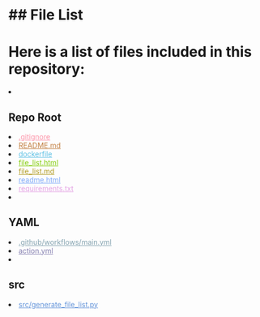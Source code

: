 # ## File List

# Here is a list of files included in this repository:

<li><h2>Repo Root</h2></li>
<li><a href="https://github.com/Nick2bad4u/generate-repo-file-list/blob/main/.gitignore" style="color: #fd92a7;">.gitignore</a></li>
<li><a href="https://github.com/Nick2bad4u/generate-repo-file-list/blob/main/README.md" style="color: #c27f41;">README.md</a></li>
<li><a href="https://github.com/Nick2bad4u/generate-repo-file-list/blob/main/dockerfile" style="color: #5ec1e5;">dockerfile</a></li>
<li><a href="https://github.com/Nick2bad4u/generate-repo-file-list/blob/main/file_list.html" style="color: #81cc06;">file_list.html</a></li>
<li><a href="https://github.com/Nick2bad4u/generate-repo-file-list/blob/main/file_list.md" style="color: #b19b21;">file_list.md</a></li>
<li><a href="https://github.com/Nick2bad4u/generate-repo-file-list/blob/main/readme.html" style="color: #7ea9f9;">readme.html</a></li>
<li><a href="https://github.com/Nick2bad4u/generate-repo-file-list/blob/main/requirements.txt" style="color: #e4a3e4;">requirements.txt</a></li>
<li><h2>YAML</h2></li>
<li><a href="https://github.com/Nick2bad4u/generate-repo-file-list/blob/main/.github/workflows/main.yml" style="color: #84a3b0;">.github/workflows/main.yml</a></li>
<li><a href="https://github.com/Nick2bad4u/generate-repo-file-list/blob/main/action.yml" style="color: #8680b1;">action.yml</a></li>
<li><h2>src</h2></li>
<li><a href="https://github.com/Nick2bad4u/generate-repo-file-list/blob/main/src/generate_file_list.py" style="color: #6394da;">src/generate_file_list.py</a></li>
</ul>